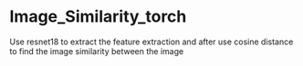 # Image_Similarity_torch
Use resnet18 to extract the feature extraction and after use cosine distance to find the image similarity between the image
